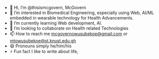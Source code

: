 - 👋 Hi, I’m @thisismcgovern, McGovern
- 👀 I’m interested in Biomedical Engineering, especially using Web, AI/ML embedded in wearable technology for Health Advancements.
- 🌱 I’m currently learning Web development, AI.
- 💞️ I’m looking to collaborate on Health related Technologies
- 📫 How to reach me mcgovernowusubekoe@gmail.com or mtowusubekoe@st.knust.edu.gh
- 😄 Pronouns simply he/him/his
- ⚡ Fun fact I like to write about life, 

<!---
thisismcgovern/thisismcgovern is a ✨ special ✨ repository because its `README.md` (this file) appears on your GitHub profile.
You can click the Preview link to take a look at your changes.
--->
